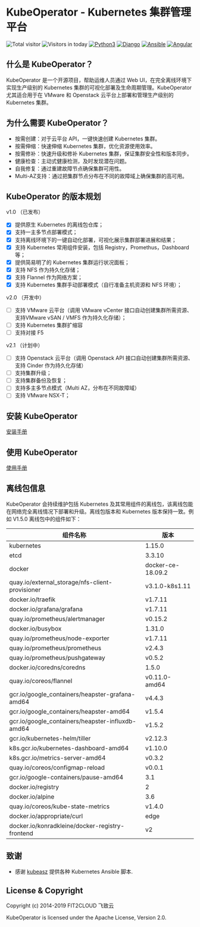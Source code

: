 # KubeOperator - Kubernetes 集群管理平台

![Total visitor](https://visitor-count-badge.herokuapp.com/total.svg?repo_id=kubeoperator)
![Visitors in today](https://visitor-count-badge.herokuapp.com/today.svg?repo_id=kubeoperator)
[![Python3](https://img.shields.io/badge/python-3.6-green.svg?style=plastic)](https://www.python.org/)
[![Django](https://img.shields.io/badge/django-2.1-brightgreen.svg?style=plastic)](https://www.djangoproject.com/)
[![Ansible](https://img.shields.io/badge/ansible-2.6.5-blue.svg?style=plastic)](https://www.ansible.com/)
[![Angular](https://img.shields.io/badge/angular-7.0.4-red.svg?style=plastic)](https://www.angular.cn/)

## 什么是 KubeOperator？

KubeOperator 是一个开源项目，帮助运维人员通过 Web UI，在完全离线环境下实现生产级别的 Kubernetes 集群的可视化部署及生命周期管理。KubeOperator 尤其适合用于在 VMware 和 Openstack 云平台上部署和管理生产级别的 Kubernetes 集群。

## 为什么需要 KubeOperator？

-  按需创建：对于云平台 API，一键快速创建 Kubernetes 集群。
-  按需伸缩：快速伸缩 Kubernetes 集群，优化资源使用效率。
-  按需修补：快速升级和修补 Kubernetes 集群，保证集群安全性和版本同步。
-  健康检查：主动式健康检测，及时发现潜在问题。
-  自我修复：通过重建故障节点确保集群可用性。
-  Multi-AZ支持：通过把集群节点分布在不同的故障域上确保集群的高可用。

## KubeOperator 的版本规划

 v1.0 （已发布）

- [x] 提供原生 Kubernetes 的离线包仓库；
- [x] 支持一主多节点部署模式；
- [x] 支持离线环境下的一键自动化部署，可视化展示集群部署进展和结果；
- [x] 支持 Kubernetes 常用组件安装，包括 Registry，Promethus，Dashboard等；
- [x] 提供简易明了的 Kubernetes 集群运行状况面板；
- [x] 支持 NFS 作为持久化存储；
- [x] 支持 Flannel 作为网络方案；
- [x] 支持 Kubernetes 集群手动部署模式（自行准备主机资源和 NFS 环境）；

 v2.0 （开发中）

- [ ] 支持 VMware 云平台（调用 VMware vCenter 接口自动创建集群所需资源、支持VMware vSAN / VMFS 作为持久化存储）；
- [ ] 支持 Kubernetes 集群扩缩容
- [ ] 支持对接 F5

 v2.1 （计划中）
 
- [ ] 支持 Openstack 云平台（调用 Openstack API 接口自动创建集群所需资源、支持 Cinder 作为持久化存储）
- [ ] 支持集群升级；
- [ ] 支持集群备份及恢复；
- [ ] 支持多主多节点模式（Multi AZ，分布在不同故障域） 
- [ ] 支持 VMware NSX-T；

## 安装 KubeOperator

 [安装手册](https://github.com/fit2anything/KubeOperator/blob/master/docs/install.md)

## 使用 KubeOperator

 [使用手册](https://github.com/fit2anything/KubeOperator/blob/master/docs/user-guide.md)

## 离线包信息

KubeOperator 会持续维护包括 Kubernetes 及其常用组件的离线包，该离线包能在网络完全离线情况下部署和升级。离线包版本和 Kubernetes 版本保持一致。例如 V1.5.0 离线包中的组件如下：

|  组件名称   | 版本  |
|  ----  | ----  |
| kubernetes  | 1.15.0 |
| etcd  | 3.3.10 |
| docker  | docker-ce-18.09.2 |
| quay.io/external_storage/nfs-client-provisioner  | v3.1.0-k8s1.11 |
| docker.io/traefik  | v1.7.11 |
| docker.io/grafana/grafana  | v1.7.11 |
| quay.io/prometheus/alertmanager  | v0.15.2 |
| docker.io/busybox  | 1.31.0 |
| quay.io/prometheus/node-exporter  | v1.7.11 |
| quay.io/prometheus/prometheus| v2.4.3|
| quay.io/prometheus/pushgateway| v0.5.2|
| docker.io/coredns/coredns| 1.5.0|
| quay.io/coreos/flannel| v0.11.0-amd64|
| gcr.io/google_containers/heapster-grafana-amd64| v4.4.3|
| gcr.io/google_containers/heapster-amd64| v1.5.4|
| gcr.io/google_containers/heapster-influxdb-amd64| v1.5.2|
| gcr.io/kubernetes-helm/tiller| v2.12.3|
| k8s.gcr.io/kubernetes-dashboard-amd64| v1.10.0|
| k8s.gcr.io/metrics-server-amd64| v0.3.2|
| quay.io/coreos/configmap-reload| v0.0.1|
| gcr.io/google-containers/pause-amd64| 3.1|
| docker.io/registry| 2|
| docker.io/alpine| 3.6|
| quay.io/coreos/kube-state-metrics| v1.4.0|
| docker.io/appropriate/curl| edge|
| docker.io/konradkleine/docker-registry-frontend| v2|

## 致谢

- 感谢 [kubeasz](https://github.com/easzlab/kubeasz) 提供各种 Kubernetes Ansible 脚本.

## License & Copyright

Copyright (c) 2014-2019 FIT2CLOUD 飞致云

KubeOperator is licensed under the Apache License, Version 2.0.

